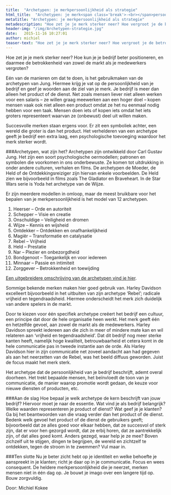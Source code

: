 ```yaml
---
title:  "Archetypen: je merkpersoonlijkheid als strategie"
html_title:  "Archetypen: je merk<span class='break'>-<br></span>persoonlijkheid als strategie"
metatitle: "Archetypen: je merkpersoonlijkheid als strategie"
metadescription: "Hoe zet je je merk sterker neer? Hoe vergroot je de betrokkenheid van zowel de markt als je medewerkers?"
header-img: "/img/Archetypen-strategie.jpg"
date:   2015-11-16 10:27:01
author: michiel
teaser-text: "Hoe zet je je merk sterker neer? Hoe vergroot je de betrokkenheid van zowel de markt als je medewerkers?"
---
```


Hoe zet je je merk sterker neer? Hoe kun je je bedrijf beter positioneren, en daarmee de betrokkenheid van zowel de markt als je medewerkers vergroten?

Eén van de manieren om dat te doen, is het gebruikmaken van de archetypen van Jung. Hiermee krijg je vat op de persoonlijkheid van je bedrijf en geef je woorden aan de ziel van je merk. Je bedrijf is meer dan alleen het product of de dienst. Net zoals mensen liever niet alleen werken voor een salaris – ze willen graag meewerken aan een hoger doel – kopen mensen vaak ook niet alleen een product omdat ze het nu eenmaal nodig hebben voor een taak. Mensen doen iets of kopen iets omdat het iets groters representeert waarvan ze (onbewust) deel uit willen maken.

Succesvolle merken staan ergens voor. Er zit een symboliek achter, een wereld die groter is dan het product. Het verhelderen van een archetype geeft je bedrijf een extra laag, een psychologische toevoeging waardoor het merk sterker wordt.

###Archetypen, wat zijn het?
Archetypen zijn ontwikkeld door Carl Gustav Jung. Het zijn een soort psychologische oermodellen; patronen en symbolen die voorkomen in ons onderbewuste. Ze komen tot uitdrukking in onder andere culturen, verhalen en films. De archetypen de Moeder, de Held of de Ontdekkingsreiziger zijn hiervan enkele voorbeelden. De Held zien we bijvoorbeeld in films zoals The Gladiator en Braveheart. In de Star Wars serie is Yoda het archetype van de Wijze.

Er zijn meerdere modellen in omloop, maar de meest bruikbare voor het bepalen van je merkpersoonlijkheid is het model van 12 archetypen. 

1. Heerser – Orde en autoriteit
2. Schepper – Visie en creatie
3. Onschuldige – Veiligheid en dromen
4. Wijze – Kennis en wijsheid
5. Ontdekker – Ontdekken en onafhankelijkheid
6. Magiër – Transformatie en catalysatie
7. Rebel – Vrijheid
8. Held – Prestatie
9. Nar – Plezier en onbezorgdheid
10. Bondgenoot – Toegankelijk en voor iedereen
11. Minnaar – Passie en intimiteit
12. Zorggever – Betrokkenheid en toewijding

[Een uitgebreidere omschrijving van de archetypen vind je hier](https://studiofonkel.nl/blogs/12-archetypen/ "12 archetypen"). 

Sommige bekende merken maken hier goed gebruik van. Harley Davidson excelleert bijvoorbeeld in het uitbuiten van zijn archetype ‘Rebel’; radicale vrijheid en tegendraadsheid. Hiermee onderscheidt het merk zich duidelijk van andere spelers in de markt.

Door te kiezen voor één specifiek archetype creëert het bedrijf een cultuur, een principe dat door de hele organisatie heen werkt. Het merk geeft één en hetzelfde gevoel, aan zowel de markt als de medewerkers. Harley Davidson spreekt iedereen aan die zich in meer of mindere mate kan en wil relateren aan ‘vrijheid en tegendraadsheid’. Dat dit bedrijf nog meer sterke kanten heeft, namelijk hoge kwaliteit, betrouwbaarheid et cetera komt in de hele communicatie pas in tweede instantie aan de orde. Als Harley Davidson hier in zijn communicatie net zoveel aandacht aan had gegeven als aan het neerzetten van de Rebel, was het beeld diffuus geworden. Juist de focus maakt het merk sterk. 

Het archetype dat de persoonlijkheid van je bedrijf beschrijft, ademt overal doorheen. Het trekt bepaalde mensen, het beïnvloedt de toon van je communicatie, de manier waarop promotie wordt gedaan, de keuze voor nieuwe diensten of producten, etc.

###Aan de slag
Hoe bepaal je welk archetype de kern beschrijft van jouw bedrijf? Hiervoor moet je naar de essentie. Wat vind je als bedrijf belangrijk? Welke waarden representeren je product of dienst? Wat geef je je klanten? Ga bij het beantwoorden van die vraag verder dan het product of de dienst. Bedenk welk gevoel het product of de dienst de gebruikers geeft; bijvoorbeeld dat ze alles goed voor elkaar hebben, dat ze succesvol of sterk zijn, dat er voor hen gezorgd wordt, dat ze erbij horen, dat ze aantrekkelijk zijn, of dat alles goed komt. Anders gezegd, waar help je ze mee? Boven zichzelf uit te stijgen, dingen te begrijpen, de wereld en zichtzelf te ontdekken, tegen de stroom in te zwemmen? Vul maar in.

###Ten slotte
Nu je beter zicht hebt op je identiteit en welke behoefte je aanspreekt in je klanten; richt je daar op in je communicatie. Focus en wees consequent. De heldere merkpersoonlijkheid die je neerzet, merken mensen niet in één dag op. Je bouwt je imago over een langere tijd op. Bouw zorgvuldig.

Door: Michiel Kokee
